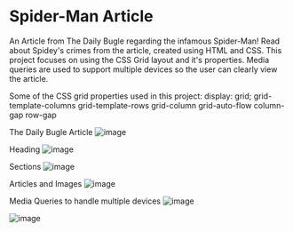 # Spider-Man Article
An Article from The Daily Bugle regarding the infamous Spider-Man! Read about Spidey's crimes from the article, created using HTML and CSS. This project focuses on using the CSS Grid layout and it's properties. Media queries are used to support multiple devices so the user can clearly view the article.

Some of the CSS grid properties used in this project:
display: grid;
grid-template-columns
grid-template-rows
grid-column
grid-auto-flow
column-gap
row-gap

The Daily Bugle Article
![image](https://github.com/kylehraja/SpiderManArticle/assets/140476247/cc207f28-f618-4ef5-99ee-475227957b88)

Heading
![image](https://github.com/kylehraja/SpiderManArticle/assets/140476247/172583c9-7d2a-4a7f-bc31-10aefc48441b)

Sections
![image](https://github.com/kylehraja/SpiderManArticle/assets/140476247/cb4bb7c8-f89d-4086-83d0-5cdefc1923b9)

Articles and Images
![image](https://github.com/kylehraja/SpiderManArticle/assets/140476247/bf66e6ea-dd02-44b5-a7fa-79b593c1784b)

Media Queries to handle multiple devices
![image](https://github.com/kylehraja/SpiderManArticle/assets/140476247/f383e4c8-8d57-4f92-b2ed-518b43dc96b7)

![image](https://github.com/kylehraja/SpiderManArticle/assets/140476247/da4748f9-22ab-4d11-95c0-c6dd41a29528)



